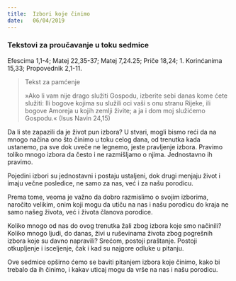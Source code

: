 ```yaml
---
title:  Izbori koje činimo
date:   06/04/2019
---
```


### Tekstovi za proučavanje u toku sedmice
Efescima 1,1-4; Matej 22,35-37; Matej 7,24.25; Priče 18,24; 1. Korinćanima 15,33; Propovednik 2,1-11.

> <p>Tekst za pamćenje</p>
> »Ako li vam nije drago služiti Gospodu, izberite sebi danas kome ćete služiti: Ili bogove kojima su služili oci vaši s onu stranu Rijeke, ili bogove Amoreja u kojih zemlji živite; a ja i dom moj služićemo Gospodu.« (Isus Navin 24,15)

Da li ste zapazili da je život pun izbora? U stvari, mo­gli bismo reći da na mnogo načina ono što činimo u toku celog dana, od trenutka kada ustanemo, pa sve dok uveče ne le­gnemo, jeste pravljenje izbora. Pravimo toliko mnogo izbora da često i ne razmišljamo o njima. Jednostavno ih pravimo.

Pojedini izbori su jednostavni i postaju ustaljeni, dok drugi menjaju život i imaju večne posledice, ne samo za nas, već i za našu porodicu.

Prema tome, veoma je važno da dobro razmislimo o svojim izborima, naročito velikim, onim koji mogu da utiču na nas i našu porodicu do kraja ne samo našeg života, već i života članova porodice.

Koliko mnogo od nas do ovog trenutka žali zbog izbora koje smo načinili? Koliko mnogo ljudi, do danas, živi u ruševinama života zbog pogrešnih izbora koje su davno napravili? Srećom, postoji praštanje. Postoji otkupljenje i isceljenje, čak i kad su najgore odluke u pitanju.

Ove sedmice opširno ćemo se baviti pitanjem izbora koje činimo, kako bi trebalo da ih činimo, i kakav uticaj mogu da vrše na nas i našu porodicu.
